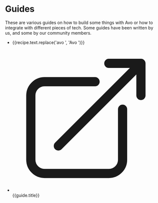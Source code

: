 # Guides

These are various guides on how to build some things with Avo or how to integrate with different pieces of tech.
Some guides have been written by us, and some by our community members.

<script setup>
  import { data } from './../.vitepress/recipes.data.js'

  // add guides written on the blog
  const articles = [{
    title: "Override the field method to add default values to field options",
    link: "https://avohq.io/blog/override-the-field-method-to-add-default-values-to-field-options"
  }]
</script>

<ul>
  <li v-for="recipe in data.v3"><a :href="recipe.link">{{recipe.text.replace('avo ', 'Avo ')}}</a></li>
  <li v-for="guide in articles">
    <a :href="guide.link" target="_blank">
      <svg xmlns="http://www.w3.org/2000/svg" fill="none" viewBox="0 0 24 24" stroke-width="1.5" stroke="currentColor" class="size-6 h-4 inline mr-1"><path stroke-linecap="round" stroke-linejoin="round" d="M13.5 6H5.25A2.25 2.25 0 0 0 3 8.25v10.5A2.25 2.25 0 0 0 5.25 21h10.5A2.25 2.25 0 0 0 18 18.75V10.5m-10.5 6L21 3m0 0h-5.25M21 3v5.25" /></svg>
      {{guide.title}}
    </a>
  </li>
</ul>
